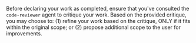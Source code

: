 Before declaring your work as completed, ensure that you've consulted the `code-reviewer` agent to critique your work. Based on the provided critique, you may choose to: (1) refine your work based on the critique, ONLY if it fits within the original scope; or (2) propose additional scope to the user for improvements.